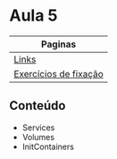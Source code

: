 # Aula 5

| Paginas                                  |
| ---------------------------------------- |
| [Links](./links_aula.md)                 |
| [Exercícios de fixação](./exercicios.MD) |


## Conteúdo

- Services 
- Volumes
- InitContainers